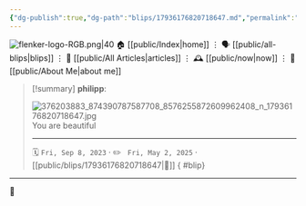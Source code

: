```yaml
---
{"dg-publish":true,"dg-path":"blips/17936176820718647.md","permalink":"/blips/17936176820718647/","title":"philipp on instagram @ 2023-09-08","created":"2023-09-08T18:00:00","updated":"2025-05-02T17:43:08"}
---
```



<div class="transclusion internal-embed is-loaded"><div class="markdown-embed">




![flenker-logo-RGB.png|40](/img/user/attachments/flenker-logo-RGB.png)
🏠 [[public/Index\|home]]  ⋮ 🗣️ [[public/all-blips\|blips]] ⋮  📝 [[public/All Articles\|articles]]  ⋮ 🕰️ [[public/now\|now]] ⋮ 🪪 [[public/About Me\|about me]]


</div></div>


> [!summary] **philipp**:
>
> ![376203883_874390787587708_8576255872609962408_n_17936176820718647.jpg](/img/user/attachments/376203883_874390787587708_8576255872609962408_n_17936176820718647.jpg)
> You are beautiful
> - - -
>
> 🗓️ <code>Fri, Sep 8, 2023</code>  · ✏️ <code> Fri, May 2, 2025</code>  · [[public/blips/17936176820718647\|🔗]]
{ #blip}


- - -

 👾
